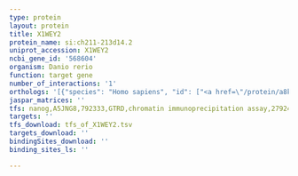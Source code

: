 ```yaml
---
type: protein
layout: protein
title: X1WEY2
protein_name: si:ch211-213d14.2
uniprot_accession: X1WEY2
ncbi_gene_id: '568604'
organism: Danio rerio
function: target gene
number_of_interactions: '1'
orthologs: '[{"species": "Homo sapiens", "id": ["<a href=\"/protein/a8k830\">A8K830</a>"]}, {"species": "Mus musculus", "id": ["A0A6I8MWX2"]}]'
jaspar_matrices: ''
tfs: nanog,A5JNG8,792333,GTRD,chromatin immunoprecipitation assay,27924024%5Buid%5D,No
targets: ''
tfs_download: tfs_of_X1WEY2.tsv
targets_download: ''
bindingSites_download: ''
binding_sites_ls: ''

---
```

